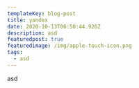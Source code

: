 ```yaml
---
templateKey: blog-post
title: yandex
date: 2020-10-13T06:50:44.926Z
description: asd
featuredpost: true
featuredimage: /img/apple-touch-icon.png
tags:
  - asd
---
```

asd